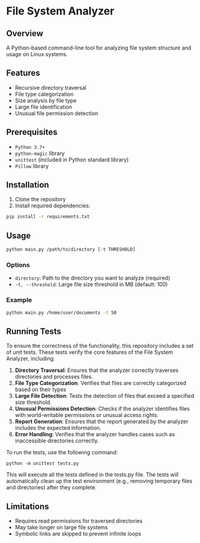 # File System Analyzer

## Overview
A Python-based command-line tool for analyzing file system structure and usage on Linux systems.

## Features
- Recursive directory traversal
- File type categorization
- Size analysis by file type
- Large file identification
- Unusual file permission detection

## Prerequisites
- `Python 3.7+`
- `python-magic` library
- `unittest` (included in Python standard library)
- `Pillow` library

## Installation
1. Clone the repository
2. Install required dependencies:
```bash
pip install -r requirements.txt
```

## Usage
```bash
python main.py /path/to/directory [-t THRESHOLD]
```

### Options
- `directory`: Path to the directory you want to analyze (required)
- `-t, --threshold`: Large file size threshold in MB (default: 100)

### Example
```bash
python main.py /home/user/documents -t 50
```

## Running Tests
To ensure the correctness of the functionality, this repository includes a set of unit tests. These tests verify the core features of the File System Analyzer, including:

1. **Directory Traversal**: Ensures that the analyzer correctly traverses directories and processes files.
2. **File Type Categorization**: Verifies that files are correctly categorized based on their types
3. **Large File Detection**: Tests the detection of files that exceed a specified size threshold.
4. **Unusual Permissions Detection**: Checks if the analyzer identifies files with world-writable permissions or unusual access rights.
5. **Report Generation**: Ensures that the report generated by the analyzer includes the expected information.
6. **Error Handling**: Verifies that the analyzer handles cases such as inaccessible directories correctly.

To run the tests, use the following command:
```
python -m unittest tests.py
```

This will execute all the tests defined in the tests.py file. The tests will automatically clean up the test environment (e.g., removing temporary files and directories) after they complete.

## Limitations
- Requires read permissions for traversed directories
- May take longer on large file systems
- Symbolic links are skipped to prevent infinite loops
